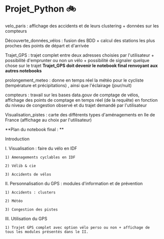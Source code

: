 # Projet_Python :bike:


velo_paris : affichage des accidents et de leurs clustering + données sur les compteurs

Découverte_données_vélos : fusion des BDD + calcul des stations les plus proches des points de départ et d'arrivée 

Trajet_GPS : trajet complet entre deux adresses choisies par l'utilisateur + possibilité d'emprunter ou non un vélo + possibilité de signaler quelque chose sur le trajet
            **Trajet_GPS doit devenir le notebook final renvoyant aux autres notebooks**

prolongement_meteo : donne en temps réel la météo pour le cycliste (température et précipitations) , ainsi que l'éclairage (jour/nuit)

compteurs : travail sur les bases data.gouv de comptage de vélos, affichage des points de comptage en temps réel (de la requête) en fonction du niveau de congestion observé et du trajet demandé par l'utilisateur 

Visualisation_pistes : carte des différents types d'aménagements en Ile de France (affichage au choix par l'utilisateur) 


**Plan du notebook final : **

  Introduction 
  
  
 I. Visualisation : faire du vélo en IDF
 
    1) Amenagements cyclables en IDF
    
    2) Vélib & cie
    
    3) Accidents de vélos
    
 II. Personnalisation du GPS : modules d'information et de prévention
    
    1) Accidents : clusters
    
    2) Météo
    
    3) Congestion des pistes 
    
 III. Utilisation du GPS
 
    1) Trajet GPS complet avec option vélo perso ou non + affichage de tous les modules présentés dans le II. 
